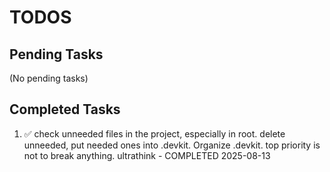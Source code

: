 # TODOS

## Pending Tasks
(No pending tasks)

## Completed Tasks

1. ✅ check unneeded files in the project, especially in root. delete unneeded, put needed ones into .devkit. Organize .devkit. top priority is not to break anything. ultrathink - COMPLETED 2025-08-13